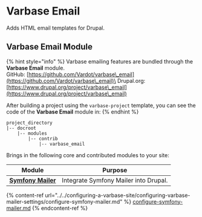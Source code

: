 # Varbase Email

Adds HTML email templates for Drupal.

## Varbase Email Module

{% hint style="info" %}
Varbase emailing features are bundled through the **Varbase Email** module.\
GitHub: [https://github.com/Vardot/varbase\_email](https://github.com/Vardot/varbase\_email)\
Drupal.org: [https://www.drupal.org/project/varbase\_email](https://www.drupal.org/project/varbase\_email)

After building a project using the `varbase-project` template, you can see the code of the **Varbase Email** module in:
{% endhint %}

```
project_directory
|-- docroot
    |-- modules
        |-- contrib
            |-- varbase_email
```

Brings in the following core and contributed modules to your site:

| Module                                                               | Purpose                               |
| -------------------------------------------------------------------- | ------------------------------------- |
| [**Symfony Mailer**](https://www.drupal.org/project/symfony\_mailer) | Integrate Symfony Mailer into Drupal. |

{% content-ref url="../../configuring-a-varbase-site/configuring-varbase-mailer-settings/configure-symfony-mailer.md" %}
[configure-symfony-mailer.md](../../configuring-a-varbase-site/configuring-varbase-mailer-settings/configure-symfony-mailer.md)
{% endcontent-ref %}
